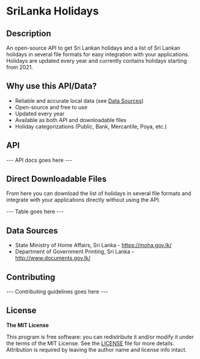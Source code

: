# SriLanka Holidays

## Description

An open-source API to get Sri Lankan holidays and a list of Sri Lankan holidays in several file formats for easy integration with your applications.
Holidays are updated every year and currently contains holidays starting from 2021.

## Why use this API/Data?

- Reliable and accurate local data (see [Data Sources](#data-sources))
- Open-source and free to use
- Updated every year
- Available as both API and downloadable files
- Holiday categorizations (Public, Bank, Mercantile, Poya, etc.)

## API

--- API docs goes here ---

## Direct Downloadable Files

From here you can download the list of holidays in several file formats and integrate with your applications directly without using the API.

--- Table goes here ---

## Data Sources

- State Ministry of Home Affairs, Sri Lanka - https://moha.gov.lk/
- Department of Government Printing, Sri Lanka - http://www.documents.gov.lk/

## Contributing

--- Contributing guidelines goes here ---

## License

**The MIT License**

This program is free software: you can redistribute it and/or modify it under the terms of the MIT License. See the [LICENSE](LICENSE) file for more details. Attribution is required by leaving the author name and license info intact.
